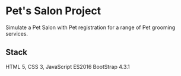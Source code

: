 # Pet's Salon Project

Simulate a Pet Salon with Pet registration for a range of Pet grooming services.

## Stack

HTML 5, CSS 3, JavaScript ES2016
BootStrap 4.3.1
